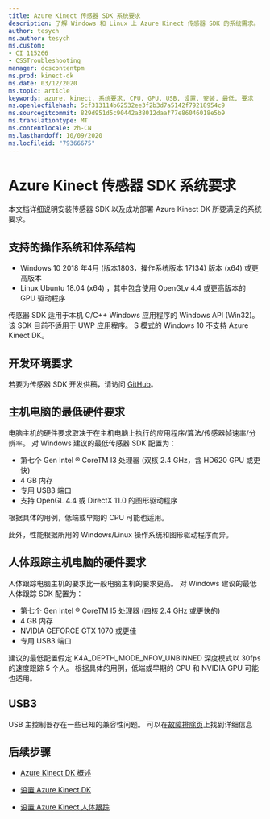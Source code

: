 ```yaml
---
title: Azure Kinect 传感器 SDK 系统要求
description: 了解 Windows 和 Linux 上 Azure Kinect 传感器 SDK 的系统需求。
author: tesych
ms.author: tesych
ms.custom:
- CI 115266
- CSSTroubleshooting
manager: dcscontentpm
ms.prod: kinect-dk
ms.date: 03/12/2020
ms.topic: article
keywords: azure, kinect, 系统要求, CPU, GPU, USB, 设置, 安装, 最低, 要求
ms.openlocfilehash: 5cf313114b62532ee3f2b3d7a5142f79218954c9
ms.sourcegitcommit: 829d951d5c90442a38012daaf77e86046018e5b9
ms.translationtype: MT
ms.contentlocale: zh-CN
ms.lasthandoff: 10/09/2020
ms.locfileid: "79366675"
---
```

# <a name="azure-kinect-sensor-sdk-system-requirements"></a>Azure Kinect 传感器 SDK 系统要求

本文档详细说明安装传感器 SDK 以及成功部署 Azure Kinect DK 所要满足的系统要求。

## <a name="supported-operating-systems-and-architectures"></a>支持的操作系统和体系结构

- Windows 10 2018 年4月 (版本1803，操作系统版本 17134) 版本 (x64) 或更高版本
- Linux Ubuntu 18.04 (x64) ，其中包含使用 OpenGLv 4.4 或更高版本的 GPU 驱动程序

传感器 SDK 适用于本机 C/C++ Windows 应用程序的 Windows API (Win32)。 该 SDK 目前不适用于 UWP 应用程序。 S 模式的 Windows 10 不支持 Azure Kinect DK。

## <a name="development-environment-requirements"></a>开发环境要求

若要为传感器 SDK 开发供稿，请访问 [GitHub](https://github.com/Microsoft/Azure-Kinect-Sensor-SDK)。

## <a name="minimum-host-pc-hardware-requirements"></a>主机电脑的最低硬件要求

电脑主机的硬件要求取决于在主机电脑上执行的应用程序/算法/传感器帧速率/分辨率。 对 Windows 建议的最低传感器 SDK 配置为：

- 第七个 Gen Intel &reg; CoreTM I3 处理器 (双核 2.4 GHz，含 HD620 GPU 或更快) 
- 4 GB 内存
- 专用 USB3 端口
- 支持 OpenGL 4.4 或 DirectX 11.0 的图形驱动程序

根据具体的用例，低端或早期的 CPU 可能也适用。

此外，性能根据所用的 Windows/Linux 操作系统和图形驱动程序而异。

## <a name="body-tracking-host-pc-hardware-requirements"></a>人体跟踪主机电脑的硬件要求

人体跟踪电脑主机的要求比一般电脑主机的要求更高。 对 Windows 建议的最低人体跟踪 SDK 配置为：

- 第七个 Gen Intel &reg; CoreTM I5 处理器 (四核 2.4 GHz 或更快的) 
- 4 GB 内存
- NVIDIA GEFORCE GTX 1070 或更佳
- 专用 USB3 端口

建议的最低配置假定 K4A_DEPTH_MODE_NFOV_UNBINNED 深度模式以 30fps 的速度跟踪 5 个人。 根据具体的用例，低端或早期的 CPU 和 NVIDIA GPU 可能也适用。

## <a name="usb3"></a>USB3

USB 主控制器存在一些已知的兼容性问题。 可以在[故障排除页](troubleshooting.md#usb3-host-controller-compatibility)上找到详细信息

## <a name="next-steps"></a>后续步骤

- [Azure Kinect DK 概述](about-azure-kinect-dk.md)

- [设置 Azure Kinect DK](set-up-azure-kinect-dk.md)

- [设置 Azure Kinect 人体跟踪](body-sdk-setup.md)

